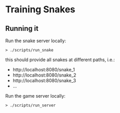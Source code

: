 # Training Snakes

## Running it
Run the snake server locally:
```
> ./scripts/run_snake
```
this should provide all snakes at different paths, i.e.:
- http://localhost:8080/snake_1
- http://localhost:8080/snake_2
- http://localhost:8080/snake_3
- ...

Run the game server locally:
```
> ./scripts/run_server
```

